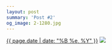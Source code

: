 ```yaml
---
layout: post
summary: 'Post #2'
og_image: 2-1280.jpg
---
```


<p>
  <time><a href="/2">{{ page.date | date: "%B %e, %Y" }}</a></time>
  <a href="/2"><img src="{{ site.assets_url }}/2-640.jpg" srcset="{{ site.assets_url }}/2-1280.jpg 1280w, {{ site.assets_url }}/2-960.jpg 960w, {{ site.assets_url }}/2-640.jpg 640w, {{ site.assets_url }}/2-320.jpg 320w" sizes="(min-width: 700px) 50vw, calc(100vw - 2rem)" /></a>
</p>
